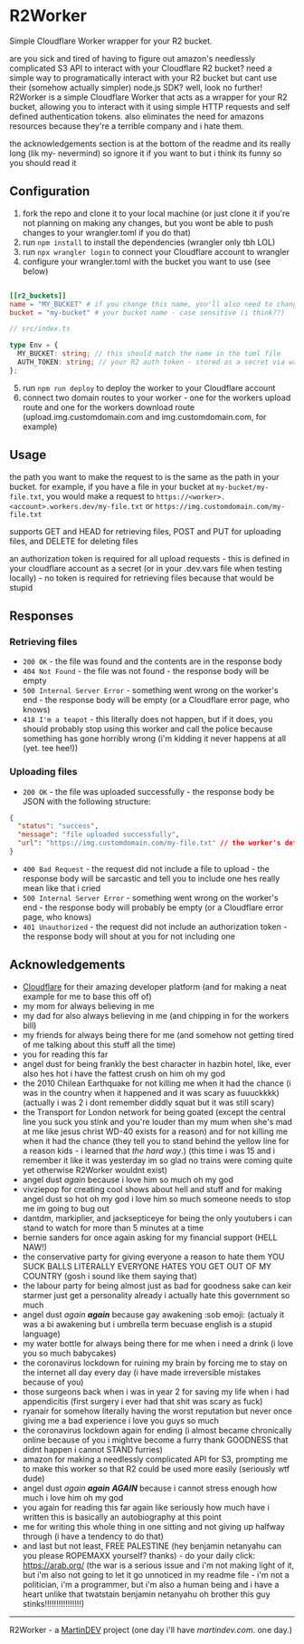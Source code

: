 # R2Worker
Simple Cloudflare Worker wrapper for your R2 bucket.

are you sick and tired of having to figure out amazon's needlessly complicated S3 API to interact with your Cloudflare R2 bucket? need a simple way to programatically interact with your R2 bucket but cant use their (somehow actually simpler) node.js SDK? well, look no further! R2Worker is a simple Cloudflare Worker that acts as a wrapper for your R2 bucket, allowing you to interact with it using simple HTTP requests and self defined authentication tokens. also eliminates the need for amazons resources because they're a terrible company and i hate them.

the acknowledgements section is at the bottom of the readme and its really long (lik my- nevermind) so ignore it if you want to but i think its funny so you should read it

## Configuration
1. fork the repo and clone it to your local machine (or just clone it if you're not planning on making any changes, but you wont be able to push changes to your wrangler.toml if you do that)
2. run `npm install` to install the dependencies (wrangler only tbh LOL)
3. run `npx wrangler login` to connect your Cloudflare account to wrangler
4. configure your wrangler.toml with the bucket you want to use (see below)
```toml

[[r2_buckets]]
name = "MY_BUCKET" # if you change this name, you'll also need to change the bucket name in the Env type in src/index.ts (see below)
bucket = "my-bucket" # your bucket name - case sensitive (i think??)
```

```ts
// src/index.ts

type Env = {
  MY_BUCKET: string; // this should match the name in the toml file
  AUTH_TOKEN: string; // your R2 auth token - stored as a secret via wrangler (or .dev.vars when testing locally)
};
```
5. run `npm run deploy` to deploy the worker to your Cloudflare account
6. connect two domain routes to your worker - one for the workers upload route and one for the workers download route (upload.img.customdomain.com and img.customdomain.com, for example)

## Usage
the path you want to make the request to is the same as the path in your bucket. for example, if you have a file in your bucket at `my-bucket/my-file.txt`, you would make a request to `https://<worker>.<account>.workers.dev/my-file.txt` or `https://img.customdomain.com/my-file.txt`

supports GET and HEAD for retrieving files, POST and PUT for uploading files, and DELETE for deleting files

an authorization token is required for all upload requests - this is defined in your cloudflare account as a secret (or in your .dev.vars file when testing locally) - no token is required for retrieving files because that would be stupid

## Responses
### Retrieving files
- `200 OK` - the file was found and the contents are in the response body
- `404 Not Found` - the file was not found - the response body will be empty
- `500 Internal Server Error` - something went wrong on the worker's end - the response body will be empty (or a Cloudflare error page, who knows)
- `418 I'm a teapot` - this literally does not happen, but if it does, you should probably stop using this worker and call the police because something has gone horribly wrong (i'm kidding it never happens at all (yet. tee hee!))

### Uploading files
- `200 OK` - the file was uploaded successfully - the response body be JSON with the following structure:
```json
{
  "status": "success",
  "message": "file uploaded successfully",
  "url": "https://img.customdomain.com/my-file.txt" // the worker's default workers.dev domain also works here, but the response will always use the custom domain
}
```
- `400 Bad Request` - the request did not include a file to upload - the response body will be sarcastic and tell you to include one hes really mean like that i cried
- `500 Internal Server Error` - something went wrong on the worker's end - the response body will probably be empty (or a Cloudflare error page, who knows)
- `401 Unauthorized` - the request did not include an authorization token - the response body will shout at you for not including one

## Acknowledgements
- [Cloudflare](https://cloudflare.com) for their amazing developer platform (and for making a neat example for me to base this off of)
- my mom for always believing in me
- my dad for also always believing in me (and chipping in for the workers bill)
- my friends for always being there for me (and somehow not getting tired of me talking about this stuff all the time)
- you for reading this far
- angel dust for being frankly the best character in hazbin hotel, like, ever also hes hot i have the fattest crush on him oh my god
- the 2010 Chilean Earthquake for not killing me when it had the chance (i was in the country when it happened and it was scary as fuuuckkkk) (actually i was 2 i dont remember diddly squat but it was still scary)
- the Transport for London network for being goated (except the central line you suck you stink and you're louder than my mum when she's mad at me like jesus christ WD-40 exists for a reason) and for not killing me when it had the chance (they tell you to stand behind the yellow line for a reason kids - i learned that *the hard way*.) (this time i was 15 and i remember it like it was yesterday im so glad no trains were coming quite yet otherwise R2Worker wouldnt exist)
- angel dust *again* because i love him so much oh my god
- vivziepop for creating cool shows about hell and stuff and for making angel dust so hot oh my god i love him so much someone needs to stop me im going to bug out
- dantdm, markiplier, and jacksepticeye for being the only youtubers i can stand to watch for more than 5 minutes at a time
- bernie sanders for once again asking for my financial support (HELL NAW!)
- the conservative party for giving everyone a reason to hate them YOU SUCK BALLS LITERALLY EVERYONE HATES YOU GET OUT OF MY COUNTRY (gosh i sound like them saying that)
- the labour party for being almost just as bad for goodness sake can keir starmer just get a personality already i actually hate this government so much
- angel dust *again* ***again*** because gay awakening :sob emoji: (actualy it was a bi awakening but i umbrella term becuase english is a stupid language)
- my water bottle for always being there for me when i need a drink (i love you so much babycakes)
- the coronavirus lockdown for ruining my brain by forcing me to stay on the internet all day every day (i have made irreversible mistakes because of you)
- those surgeons back when i was in year 2 for saving my life when i had appendicitis (first surgery i ever had that shit was scary as fuck)
- ryanair for somehow literally having the worst reputation but never once giving me a bad experience i love you guys so much
- the coronavirus lockdown again for ending (i almost became chronically online because of you i mightve become a furry thank GOODNESS that didnt happen i cannot STAND furries)
- amazon for making a needlessly complicated API for S3, prompting me to make this worker so that R2 could be used more easily (seriously wtf dude)
- angel dust *again* ***again*** ***AGAIN*** because i cannot stress enough how much i love him oh my god
- you again for reading this far again like seriously how much have i written this is basically an autobiography at this point
- me for writing this whole thing in one sitting and not giving up halfway through (i have a tendency to do that)
- and last but not least, FREE PALESTINE (hey benjamin netanyahu can you please ROPEMAXX yourself? thanks) - do your daily click: https://arab.org/ (the war is a serious issue and i'm not making light of it, but i'm also not going to let it go unnoticed in my readme file - i'm not a politician, i'm a programmer, but i'm also a human being and i have a heart unlike that twatstain benjamin netanyahu oh brother this guy stinks!!!!!!!!!!!!!!!!)

***

R2Worker - a [MartinDEV](https://www.martin.blue) project (one day i'll have *martindev.com*. one day.)
